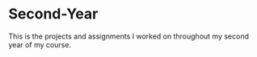 # Second-Year
This is the projects and assignments I worked on throughout my second year of my course.
